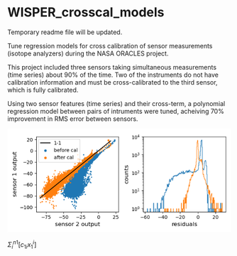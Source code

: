 # WISPER_crosscal_models

Temporary readme file will be updated.

Tune regression models for cross calibration of sensor measurements (isotope analyzers) during the NASA ORACLES project. 

This project included three sensors taking simultaneous measurements (time series) about 90% of the time. Two of the 
instruments do not have calibration information and must be cross-calibrated to the third sensor, which is fully calibrated. 

Using two sensor features (time series) and their cross-term, a polynomial regression model between pairs of intruments were 
tuned, acheiving 70% improvement in RMS error between sensors. 

![Model assessment](https://github.com/DeanHenze/WISPER_crosscal_models/blob/main/figure_model_assessment.png)

$\Sigma_{i}^{n1}[c_{1i}x_{1}^{i}]$
